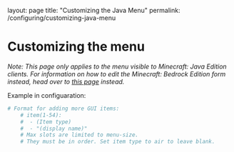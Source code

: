 layout: page
title: "Customizing the Java Menu"
permalink: /configuring/customizing-java-menu

# Customizing the menu

*Note: This page only applies to the menu visible to Minecraft: Java Edition clients. For information on how to edit the Minecraft: Bedrock Edition form instead, head over to [this page](https://7man7lmyt.github.io/CustomStats/) instead.*


Example in configuaration:
```yaml
# Format for adding more GUI items:
    # item(1-54):
    #  - (Item type)
    #  - "(display name)"
    # Max slots are limited to menu-size.
    # They must be in order. Set item type to air to leave blank.
```